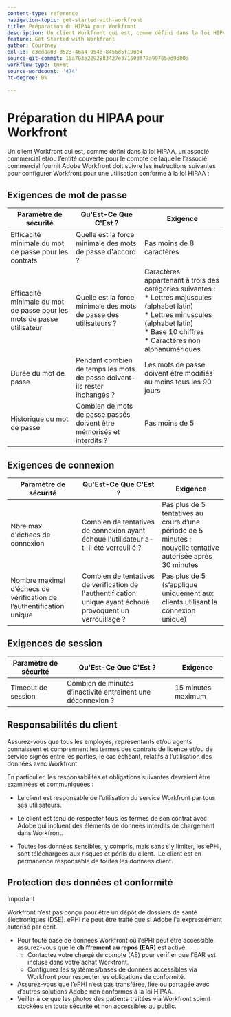 ```yaml
---
content-type: reference
navigation-topic: get-started-with-workfront
title: Préparation du HIPAA pour Workfront
description: Un client Workfront qui est, comme défini dans la loi HIPAA, un associé commercial et/ou l’entité couverte pour le compte de laquelle l’associé commercial fournit Adobe Workfront doit suivre les instructions suivantes pour configurer Workfront pour une utilisation conforme à la loi HIPAA.
feature: Get Started with Workfront
author: Courtney
exl-id: e3cdaa03-d523-46a4-954b-8456d5f190e4
source-git-commit: 15a703e2292883427e371603f77a99765ed9d00a
workflow-type: tm+mt
source-wordcount: '474'
ht-degree: 0%

---
```


# Préparation du HIPAA pour Workfront

Un client Workfront qui est, comme défini dans la loi HIPAA, un associé commercial et/ou l’entité couverte pour le compte de laquelle l’associé commercial fournit Adobe Workfront doit suivre les instructions suivantes pour configurer Workfront pour une utilisation conforme à la loi HIPAA :


## Exigences de mot de passe

| **Paramètre de sécurité** | **Qu&#39;Est-Ce Que C&#39;Est ?** | **Exigence** |
|----------------------|------------------|------------------|
| Efficacité minimale du mot de passe pour les contrats | Quelle est la force minimale des mots de passe d&#39;accord ? | Pas moins de 8 caractères |
| Efficacité minimale du mot de passe pour les mots de passe utilisateur | Quelle est la force minimale des mots de passe des utilisateurs ? | Caractères appartenant à trois des catégories suivantes :<br>* Lettres majuscules (alphabet latin)<br>* Lettres minuscules (alphabet latin)<br>* Base 10 chiffres<br>* Caractères non alphanumériques |
| Durée du mot de passe | Pendant combien de temps les mots de passe doivent-ils rester inchangés ? | Les mots de passe doivent être modifiés au moins tous les 90 jours |
| Historique du mot de passe | Combien de mots de passe passés doivent être mémorisés et interdits ? | Pas moins de 5 |


## Exigences de connexion

| **Paramètre de sécurité** | **Qu&#39;Est-Ce Que C&#39;Est ?** | **Exigence** |
|----------------------|------------------|------------------|
| Nbre max. d&#39;échecs de connexion | Combien de tentatives de connexion ayant échoué l&#39;utilisateur a-t-il été verrouillé ? | Pas plus de 5 tentatives au cours d’une période de 5 minutes ; nouvelle tentative autorisée après 30 minutes |
| Nombre maximal d’échecs de vérification de l’authentification unique | Combien de tentatives de vérification de l&#39;authentification unique ayant échoué provoquent un verrouillage ? | Pas plus de 5 (s’applique uniquement aux clients utilisant la connexion unique) |


## Exigences de session

| **Paramètre de sécurité** | **Qu&#39;Est-Ce Que C&#39;Est ?** | **Exigence** |
|----------------------|------------------|------------------|
| Timeout de session | Combien de minutes d’inactivité entraînent une déconnexion ? | 15 minutes maximum |

## Responsabilités du client

Assurez-vous que tous les employés, représentants et/ou agents connaissent et comprennent les termes des contrats de licence et/ou de service signés entre les parties, le cas échéant, relatifs à l’utilisation des données avec Workfront.

En particulier, les responsabilités et obligations suivantes devraient être examinées et communiquées : 

* Le client est responsable de l’utilisation du service Workfront par tous ses utilisateurs. 

* Le client est tenu de respecter tous les termes de son contrat avec Adobe qui incluent des éléments de données interdits de chargement dans Workfront. 

* Toutes les données sensibles, y compris, mais sans s&#39;y limiter, les ePHI, sont téléchargées aux risques et périls du client.  Le client est en permanence responsable de toutes les données client. 


## Protection des données et conformité

>[!IMPORTANT]
>
>Workfront n’est pas conçu pour être un dépôt de dossiers de santé électroniques (DSE). ePHI ne peut être traité que si Adobe l&#39;a expressément autorisé par écrit. 

* Pour toute base de données Workfront où l’ePHI peut être accessible, assurez-vous que le **chiffrement au repos (EAR)** est activé.
   * Contactez votre chargé de compte (AE) pour vérifier que l’EAR est incluse dans votre achat Workfront.
   * Configurez les systèmes/bases de données accessibles via Workfront pour respecter les obligations de conformité.
* Assurez-vous que l’ePHI n’est pas transférée, liée ou partagée avec d’autres solutions Adobe non conformes à la loi HIPAA.
* Veiller à ce que les photos des patients traitées via Workfront soient stockées en toute sécurité et non accessibles au public.
